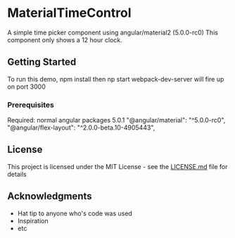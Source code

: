 # MaterialTimeControl

A simple time picker component using angular/material2 (5.0.0-rc0)
This component only shows a 12 hour clock.

## Getting Started

To run this demo, npm install then np start
webpack-dev-server will fire up on port 3000

### Prerequisites

Required:
normal angular packages 5.0.1
"@angular/material": "^5.0.0-rc0",
"@angular/flex-layout": "^2.0.0-beta.10-4905443",


## License

This project is licensed under the MIT License - see the [LICENSE.md](LICENSE.md) file for details

## Acknowledgments

* Hat tip to anyone who's code was used
* Inspiration
* etc

